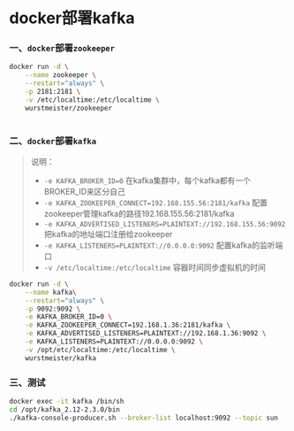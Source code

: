 # docker部署kafka

### 一、`docker`部署`zookeeper`
```bash
docker run -d \
    --name zookeeper \
    --restart="always" \
    -p 2181:2181 \
    -v /etc/localtime:/etc/localtime \
    wurstmeister/zookeeper
 
```

### 二、`docker`部署`kafka`
> 说明：
> - `-e KAFKA_BROKER_ID=0`  在kafka集群中，每个kafka都有一个BROKER_ID来区分自己
> - `-e KAFKA_ZOOKEEPER_CONNECT=192.168.155.56:2181/kafka` 配置zookeeper管理kafka的路径192.168.155.56:2181/kafka
> - `-e KAFKA_ADVERTISED_LISTENERS=PLAINTEXT://192.168.155.56:9092`  把kafka的地址端口注册给zookeeper
> - `-e KAFKA_LISTENERS=PLAINTEXT://0.0.0.0:9092` 配置kafka的监听端口
> - `-v /etc/localtime:/etc/localtime` 容器时间同步虚拟机的时间

```bash
docker run -d \
    --name kafka\
    --restart="always" \
    -p 9092:9092 \
    -e KAFKA_BROKER_ID=0 \
    -e KAFKA_ZOOKEEPER_CONNECT=192.168.1.36:2181/kafka \
    -e KAFKA_ADVERTISED_LISTENERS=PLAINTEXT://192.168.1.36:9092 \
    -e KAFKA_LISTENERS=PLAINTEXT://0.0.0.0:9092 \
    -v /opt/etc/localtime:/etc/localtime \
    wurstmeister/kafka
```


### 三、测试
```bash
docker exec -it kafka /bin/sh
cd /opt/kafka_2.12-2.3.0/bin
./kafka-console-producer.sh --broker-list localhost:9092 --topic sun
```


###
```bash

```